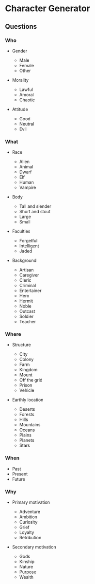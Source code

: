 # Character Generator

## Questions

### Who

* Gender
  * Male
  * Female
  * Other

* Morality
  * Lawful
  * Amoral
  * Chaotic

* Attitude
  * Good
  * Neutral
  * Evil

### What

* Race
  * Alien
  * Animal
  * Dwarf
  * Elf
  * Human
  * Vampire

* Body
  * Tall and slender
  * Short and stout
  * Large
  * Small

* Faculties
  * Forgetful
  * Intelligent
  * Jaded

* Background
  * Artisan
  * Caregiver
  * Cleric
  * Criminal
  * Entertainer
  * Hero
  * Hermit
  * Noble
  * Outcast
  * Soldier
  * Teacher

### Where

* Structure
  * City
  * Colony
  * Farm
  * Kingdom
  * Mount
  * Off the grid
  * Prison
  * Vehicle

* Earthly location
  * Deserts
  * Forests
  * Hills
  * Mountains
  * Oceans
  * Plains
  * Planets
  * Stars

### When

* Past
* Present
* Future

### Why

* Primary motivation
  * Adventure
  * Ambition
  * Curiosity
  * Grief
  * Loyalty
  * Retribution

* Secondary motivation
  * Gods
  * Kinship
  * Nature
  * Purpose
  * Wealth
